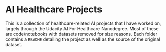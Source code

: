 # AI Healthcare Projects

This is a collection of healthcare-related AI projects that I have worked on, largely through the Udacity AI For Healthcare Nanodegree. Most of these are code/notebooks with datasets removed for size reasons. Each folder contains a `README` detailing the project as well as the source of the original dataset. 
